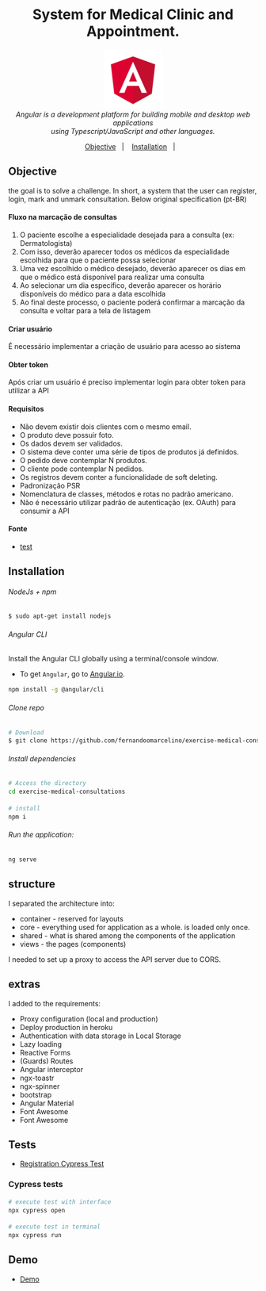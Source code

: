 <h1 align="center">
System for Medical Clinic and Appointment.</h1>

<p align="center">
  <img src="src/assets/img/brand/angular.png" alt="angular-logo" width="120px" height="120px"/>
  <br>
  <i>Angular is a development platform for building mobile and desktop web applications
    <br> using Typescript/JavaScript and other languages.</i>
  <br>
</p>


<p align="center">
  <a href="#Objective">Objective</a>&nbsp;&nbsp;&nbsp;|&nbsp;&nbsp;&nbsp;
  <a href="#Installation">Installation</a>&nbsp;&nbsp;&nbsp;|&nbsp;&nbsp;&nbsp;
</p>


## Objective
the goal is to solve a challenge. In short, a system that the user can register, login, mark and unmark consultation. Below original specification (pt-BR) 

#### Fluxo na marcação de consultas

1. O paciente escolhe a especialidade desejada para a consulta (ex: Dermatologista)
2. Com isso, deverão aparecer todos os médicos da especialidade escolhida para que o paciente possa selecionar
3. Uma vez escolhido o médico desejado, deverão aparecer os dias em que o médico está disponível para realizar uma consulta
4. Ao selecionar um dia específico, deverão aparecer os horário disponíveis do médico para a data escolhida
5. Ao final deste processo, o paciente poderá confirmar a marcação da consulta e voltar para a tela de listagem

#### Criar usuário
É necessário implementar a criação de usuário para acesso ao sistema

#### Obter token
Após criar um usuário é preciso implementar login para obter token para utilizar a API





#### Requisitos

* Não devem existir dois clientes com o mesmo email.
* O produto deve possuir foto.
* Os dados devem ser validados.
* O sistema deve conter uma série de tipos de produtos já definidos.
* O pedido deve contemplar N produtos.
* O cliente pode contemplar N pedidos.
* Os registros devem conter a funcionalidade de soft deleting.
* Padronização PSR
* Nomenclatura de classes, métodos e rotas no padrão americano.
* Não é necessário utilizar padrão de autenticação (ex. OAuth) para consumir a API

#### Fonte
- [test](https://github.com/Intmed-Software/desafio/tree/master/frontend)

## Installation
###### NodeJs + npm
```bash
$ sudo apt-get install nodejs
```

###### Angular CLI
Install the Angular CLI globally using a terminal/console window.
- To get `Angular`, go to [Angular.io](https://angular.io/).
```bash
npm install -g @angular/cli
```

###### Clone repo
``` bash
# Download
$ git clone https://github.com/fernandoomarcelino/exercise-medical-consultations.git
```

###### Install dependencies
``` bash
# Access the directory
cd exercise-medical-consultations

# install
npm i
```

###### Run the application:
``` bash
ng serve
```

## structure
I separated the architecture into: 
* container - reserved for layouts
* core - everything used for application as a whole. is loaded only once.
* shared - what is shared among the components of the application
* views - the pages (components)

I needed to set up a proxy to access the API server due to CORS.

## extras
I added to the requirements:
 * Proxy configuration (local and production)
 * Deploy production in heroku
 * Authentication with data storage in Local Storage
 * Lazy loading
 * Reactive Forms
 * (Guards) Routes
 * Angular interceptor
 * ngx-toastr
 * ngx-spinner
 * bootstrap
 * Angular Material
 * Font Awesome
 * Font Awesome

## Tests
* [Registration Cypress Test](https://exercise-medical-consultations.herokuapp.com/assets/cypress/register.ts.mp4)

### Cypress tests
```bash
# execute test with interface
npx cypress open

# execute test in terminal
npx cypress run
```

## Demo
* [Demo](https://exercise-medical-consultations.herokuapp.com/)
